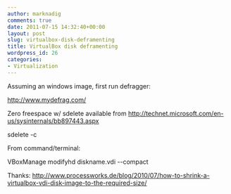 ```yaml
---
author: marknadig
comments: true
date: 2011-07-15 14:32:40+00:00
layout: post
slug: virtualbox-disk-deframenting
title: VirtualBox disk deframenting
wordpress_id: 26
categories:
- Virtualization
---
```


Assuming an windows image, first run defragger:  

http://www.mydefrag.com/  

  

Zero freespace w/ sdelete available from http://technet.microsoft.com/en-us/sysinternals/bb897443.aspx  

sdelete -c   

  

From command/terminal:  

VBoxManage modifyhd diskname.vdi --compact  

  

Thanks:
http://www.processworks.de/blog/2010/07/how-to-shrink-a-virtualbox-vdi-disk-image-to-the-required-size/


